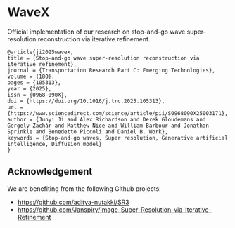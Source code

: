 # WaveX
Official implementation of our research on stop-and-go wave super-resolution reconstruction via iterative refinement.

```
@article{ji2025wavex,
title = {Stop-and-go wave super-resolution reconstruction via iterative refinement},
journal = {Transportation Research Part C: Emerging Technologies},
volume = {180},
pages = {105313},
year = {2025},
issn = {0968-090X},
doi = {https://doi.org/10.1016/j.trc.2025.105313},
url = {https://www.sciencedirect.com/science/article/pii/S0968090X25003171},
author = {Junyi Ji and Alex Richardson and Derek Gloudemans and Gergely Zachár and Matthew Nice and William Barbour and Jonathan Sprinkle and Benedetto Piccoli and Daniel B. Work},
keywords = {Stop-and-go waves, Super resolution, Generative artificial intelligence, Diffusion model}
}
```

## Acknowledgement
We are benefiting from the following Github projects:
- https://github.com/aditya-nutakki/SR3
- https://github.com/Janspiry/Image-Super-Resolution-via-Iterative-Refinement
